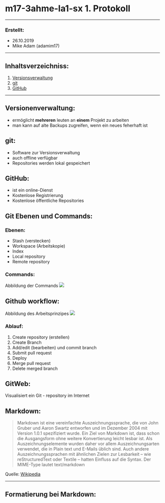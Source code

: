 # m17-3ahme-la1-sx 1. Protokoll 
-----------------------------
### Erstellt:
  * 26.10.2019
  * Mike Adam (adamim17)
-----------------------------
  
 ## Inhaltsverzeichniss:
 1) [Versionsverwaltung](#versionenverwaltung)
 2) [git](#git)
 3) [GitHub](#github)
-----------------------------
 ## Versionenverwaltung:
 * ermöglicht **mehreren** leuten an **einem** Projekt zu arbeiten
 * man kann auf alte Backups zugreifen, wenn ein neues feherhaft ist
 
 ## git:
 * Software zur Versionsverwaltung
 * auch offline verfügbar
 * Repositories werden lokal gespeichert
 
 ## GitHub:
 * ist ein online-Dienst 
 * Kostenlose Registrierung 
 * Kostenlose öffentliche Repositories

 ## Git Ebenen und Commands:
 ### Ebenen:
 * Stash (verstecken)
 * Workspace (Arbeitskopie)
 * Index
 * Local repository
 * Remote repository
 ### Commands:
 Abbildung der Commands ![](https://readsahil.files.wordpress.com/2016/09/git_cheat_sheet.png?w=636g)
 ## Github workflow:
 Abbildung des Arbeitsprinzipes ![](https://hackernoon.com/hn-images/1*iHPPa72N11sBI_JSDEGxEA.png)
 ### Ablauf:
 1) Create repository (erstellen)
 2) Create Branch
 3) Add/edit (bearbeiten) und commit branch
 4) Submit pull request
 5) Deploy
 6) Merge pull request
 7) Delete merged branch
 
 ## GitWeb:
 Visualisiert ein Git - repository im Internet
 
 ## Markdown: 
>Markdown ist eine vereinfachte Auszeichnungssprache, die von John Gruber und Aaron Swartz entworfen und im Dezember 2004 mit Version 1.0.1 spezifiziert wurde. Ein Ziel von Markdown ist, dass schon die Ausgangsform ohne weitere Konvertierung leicht lesbar ist. Als Auszeichnungselemente wurden daher vor allem Auszeichnungsarten verwendet, die in Plain text und E-Mails üblich sind. Auch andere Auszeichnungssprachen mit ähnlichen Zielen zur Lesbarkeit – wie reStructuredText oder Textile – hatten Einfluss auf die Syntax. Der MIME-Type lautet text/markdown

Quelle: [Wikipedia][Wikipedia - Markdown]

--------------------------------------
## Formatierung bei Markdown:








[Wikipedia - Markdown]: https://de.wikipedia.org/wiki/Markdown
